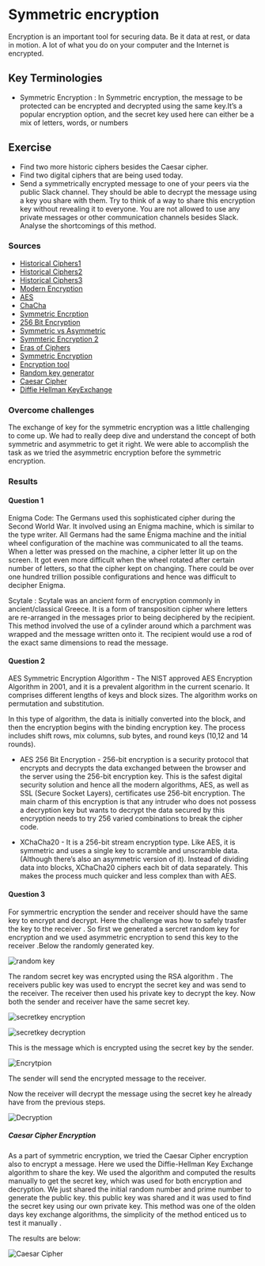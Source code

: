 # Symmetric encryption
Encryption is an important tool for securing data. Be it data at rest, or data in motion. A lot of what you do on your computer and the Internet is encrypted.


## Key Terminologies
* Symmetric Encryption : In Symmetric encryption, the message to be protected can be encrypted and decrypted using the same key.It’s a popular encryption option, and the secret key used here can either be a mix of letters, words, or numbers 

## Exercise 

- Find two more historic ciphers besides the Caesar cipher.
- Find two digital ciphers that are being used today.
- Send a symmetrically encrypted message to one of your peers via the public Slack channel. They should be able to decrypt the message using a key you share with them. Try to think of a way to share this encryption key without revealing it to everyone. 
You are not allowed to use any private messages or other communication channels besides Slack. Analyse the shortcomings of this method.









### Sources

* [Historical Ciphers1](https://www.enkivillage.org/types-of-codes.html)
* [Historical Ciphers2 ](https://www.allassignmenthelp.com/blog/famous-codes-and-ciphers/)
* [Historical Ciphers3](https://interestingengineering.com/innovation/11-cryptographic-methods-that-marked-history-from-the-caesar-cipher-to-enigma-code-and-beyond)
* [Modern Encryption](https://www.w3schools.in/cyber-security/modern-encryption)
* [AES](https://www.cheapsslshop.com/blog/types-of-encryption)
* [ChaCha](https://www.w3schools.in/cyber-security/modern-encryption)
* [Symmetric Encrption ](https://www.clickssl.net/blog/what-is-symmetric-encryption)
* [256 Bit Encryption](https://www.clickssl.net/blog/256-bit-encryption)
* [Symmetric vs Asymmetric](https://www.clickssl.net/blog/symmetric-encryption-vs-asymmetric-encryption)
* [Symmteric Encryption 2](https://sslmagic.com/blog/symmetric-encryption-101-how-it-works-when-its-used/)
* [Eras of Ciphers ](http://practicalcryptography.com/ciphers/)
* [Symmetric Encryption](https://phemex.com/academy/what-is-symmetric-key-encryption)
* [Encryption tool](https://www.tools4noobs.com/online_tools/encrypt/)
* [Random key generator](https://generate-random.org/encryption-key-generator?count=1&bytes=32&cipher=des-cbc&string=&password=)
* [Caesar Cipher](https://cryptii.com/pipes/caesar-cipher)
* [Diffie Hellman KeyExchange](https://cryptotools.net/dhe)



### Overcome challenges
  
  The exchange of key for the symmetric encryption was a little challenging to come up. We had to really deep dive and understand the concept of both symmetric and asymmetric to get it right. We were able to accomplish the task as we tried the asymmetric encryption before the symmetric encryption.


 ### Results

 #### Question 1

Enigma Code:
The Germans used this sophisticated cipher during the Second World War. It involved using an Enigma machine, which is similar to the type writer. All Germans had the same Enigma machine and the initial wheel configuration of the machine was communicated to all the teams. When a letter was pressed on the machine, a cipher letter lit up on the screen. It got even more difficult when the wheel rotated after certain number of letters, so that the cipher kept on changing. There could be over one hundred trillion possible configurations and hence was difficult to decipher Enigma.

Scytale : 
Scytale was an ancient form of encryption commonly in ancient/classical Greece. It is a form of transposition cipher where letters are re-arranged in the messages prior to being deciphered by the recipient. 
This method involved the use of a cylinder around which a parchment was wrapped and the message written onto it. The recipient would use a rod of the exact same dimensions to read the message.

#### Question 2


AES Symmetric Encryption Algorithm - 
The NIST approved AES Encryption Algorithm in 2001, and it is a prevalent algorithm in the current scenario. It comprises different lengths of keys and block sizes. The algorithm works on permutation and substitution. 

In this type of algorithm, the data is initially converted into the block, and then the encryption begins with the binding encryption key. The process includes shift rows, mix columns, sub bytes, and round keys (10,12 and 14 rounds).

- AES 256 Bit Encryption - 
    256-bit encryption is a security protocol that encrypts and decrypts the data exchanged between the browser and the server using the 256-bit encryption key.
    This is the safest digital security solution and hence all the modern algorithms, AES, as well as SSL (Secure Socket Layers), certificates use 256-bit encryption.
    The main charm of this encryption is that any intruder who does not possess a decryption key but wants to decrypt the data secured by this encryption needs to try 256 varied combinations to break the cipher code.

- XChaCha20 - It is a 256-bit stream encryption type. Like AES, it is symmetric and uses a single key to scramble and unscramble data. (Although there’s also an asymmetric version of it).
Instead of dividing data into blocks, XChaCha20 ciphers each bit of data separately. This makes the process much quicker and less complex than with AES. 

#### Question 3

For symmertric encryption the sender and receiver should have the same key to encrypt and decrypt. Here the challenge was how to safely trasfer the key to the receiver . So first we generated a sercret random key for encryption and we used asymmetric encryption to send this key to the receiver .Below the randomly generated key.

![random key](../00_includes/Security/SEC-05/randomkey.png)


 The random secret key was encrypted using the RSA algorithm . The receivers public key was used to encrypt the secret key and was send to the receiver. The receiver then used his private key to decrypt the key. Now both the sender and receiver  have the same secret key.

 ![secretkey encryption](../00_includes/Security/SEC-05/secretkeyencrypt.png)

 ![secretkey decryption](../00_includes/Security/SEC-05/secretkeydecrypt.png)


This is the message which is encrypted using the secret key by the sender.

![Encrytpion](../00_includes/Security/SEC-05/SymmetricEncryption.png)

The sender will send the encrypted message to the receiver.

Now the receiver will decrypt the message using the secret key he already have from the previous steps.

![Decryption](../00_includes/Security/SEC-05/SymmetricDecryption.png)


##### Caesar Cipher Encryption


As a part of symmetric encryption, we tried the Caesar Cipher encryption also to encrypt a message. Here we used the Diffie-Hellman Key Exchange algorithm to share the key. We used the algorithm and computed the results manually to get the secret key, which was used for both encryption and decryption. We just shared the initial random number and prime number to generate the public key. this public key was shared and it was used to find the secret key using our own private key. This method was one of the olden days key exchange algorithms, the simplicity of the method enticed us to test it manually .

The results are below: 

![Caesar Cipher](../00_includes/Security/SEC-05/caesardecode.png)

